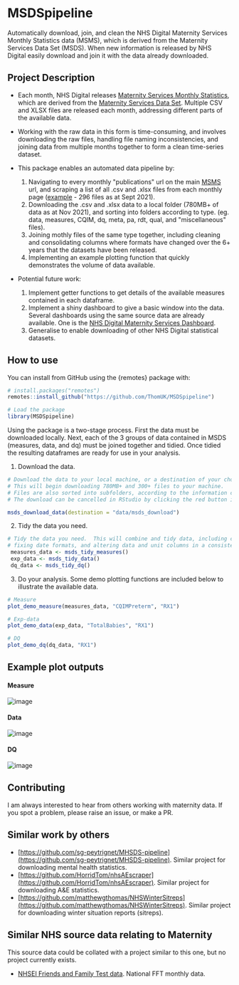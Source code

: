 # MSDSpipeline
Automatically download, join, and clean the NHS Digital Maternity Services Monthly Statistics data (MSMS), which is derived from the Maternity Services Data Set (MSDS).  When new information is released by NHS Digital easily download and join it with the data already downloaded.  

## Project Description

- Each month, NHS Digital releases [Maternity Services Monthly Statistics](https://digital.nhs.uk/data-and-information/publications/statistical/maternity-services-monthly-statistics), which are derived from the [Maternity Services Data Set](https://digital.nhs.uk/data-and-information/data-collections-and-data-sets/data-sets/maternity-services-data-set).  Multiple CSV and XLSX files are released each month, addressing different parts of the available data.  

- Working with the raw data in this form is time-consuming, and involves downloading the raw files, handling file naming inconsistencies, and joining data from multiple months together to form a clean time-series dataset.  

- This package enables an automated data pipeline by:
  1. Navigating to every monthly "publications" url on the main [MSMS](https://digital.nhs.uk/data-and-information/publications/statistical/maternity-services-monthly-statistics) url, and scraping a list of all .csv and .xlsx files from each monthly page ([example](https://digital.nhs.uk/data-and-information/publications/statistical/maternity-services-monthly-statistics/may-2021) - 296 files as at Sept 2021).
  2. Downloading the .csv and .xlsx data to a local folder (780MB+ of data as at Nov 2021), and sorting into folders according to type.  (eg. data, measures, CQIM, dq, meta, pa, rdt, qual, and "miscellaneous" files).  
  3. Joining mothly files of the same type together, including cleaning and consolidating columns where formats have changed over the 6+ years that the datasets have been released.  
  4. Implementing an example plotting function that quickly demonstrates the volume of data available.

- Potential future work:
  1. Implement getter functions to get details of the available measures contained in each dataframe.  
  2. Implement a shiny dashboard to give a basic window into the data.  Several dashboards using the same source data are already available.  One is the [NHS Digital Maternity Services Dashboard](https://digital.nhs.uk/data-and-information/data-collections-and-data-sets/data-sets/maternity-services-data-set/maternity-services-dashboard).
  3. Generalise to enable downloading of other NHS Digital statistical datasets.  

## How to use

You can install from GitHub using the {remotes} package with:

```r
# install.packages("remotes")
remotes::install_github("https://github.com/ThomUK/MSDSpipeline")

# Load the package
library(MSDSpipeline)
```

Using the package is a two-stage process.  First the data must be downloaded locally.  Next, each of the 3 groups of data contained in MSDS (measures, data, and dq) must be joined together and tidied.  Once tidied the resulting dataframes are ready for use in your analysis.  

1. Download the data.

```r
# Download the data to your local machine, or a destination of your choice.
# This will begin downloading 780MB+ and 300+ files to your machine.
# Files are also sorted into subfolders, according to the information contained in each file.
# The download can be cancelled in RStudio by clicking the red button in the console window.

msds_download_data(destination = "data/msds_download")
```

2. Tidy the data you need.

```r
# Tidy the data you need.  This will combine and tidy data, including consolidating column names,
# fixing date formats, and altering data and unit columns in a consistent way.
 measures_data <- msds_tidy_measures()
 exp_data <- msds_tidy_data()
 dq_data <- msds_tidy_dq()
 ```

3. Do your analysis.  Some demo plotting functions are included below to illustrate the available data.

```r
# Measure
plot_demo_measure(measures_data, "CQIMPreterm", "RX1")

# Exp-data
plot_demo_data(exp_data, "TotalBabies", "RX1")

# DQ
plot_demo_dq(dq_data, "RX1")
```

## Example plot outputs

#### Measure
![image](https://user-images.githubusercontent.com/10871342/143512658-6ec33cc2-9871-40cd-b7f1-81bbd82d74ee.png)

#### Data
![image](https://user-images.githubusercontent.com/10871342/143512717-b2ff59c9-a0f8-4583-b5fb-87904d48dc6e.png)

#### DQ
![image](https://user-images.githubusercontent.com/10871342/143512748-d6bf56e8-5a5a-4299-8c3c-baa99fe68a34.png)


## Contributing

I am always interested to hear from others working with maternity data.  If you spot a problem, please raise an issue, or make a PR.

## Similar work by others

- [https://github.com/sg-peytrignet/MHSDS-pipeline](https://github.com/sg-peytrignet/MHSDS-pipeline). Similar project for downloading mental health statistics.  
- [https://github.com/HorridTom/nhsAEscraper](https://github.com/HorridTom/nhsAEscraper). Similar project for downloading A&E statistics.  
- [https://github.com/matthewgthomas/NHSWinterSitreps](https://github.com/matthewgthomas/NHSWinterSitreps). Similar project for downloading winter situation reports (sitreps).

## Similar NHS source data relating to Maternity

This source data could be collated with a project similar to this one, but no project currently exists.  

- [NHSEI Friends and Family Test data](https://www.england.nhs.uk/fft/friends-and-family-test-data/). National FFT monthly data.  
